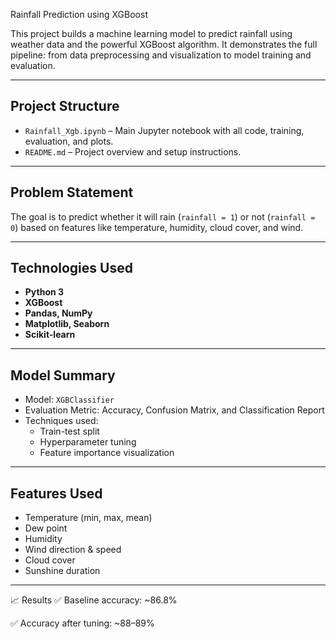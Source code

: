 Rainfall Prediction using XGBoost

This project builds a machine learning model to predict rainfall using weather data and the powerful XGBoost algorithm. It demonstrates the full pipeline: from data preprocessing and visualization to model training and evaluation.

---

##  Project Structure

- `Rainfall_Xgb.ipynb` – Main Jupyter notebook with all code, training, evaluation, and plots.
- `README.md` – Project overview and setup instructions.

---

##  Problem Statement

The goal is to predict whether it will rain (`rainfall = 1`) or not (`rainfall = 0`) based on features like temperature, humidity, cloud cover, and wind.

---

##  Technologies Used

- **Python 3**
- **XGBoost**
- **Pandas, NumPy**
- **Matplotlib, Seaborn**
- **Scikit-learn**

---

## Model Summary

- Model: `XGBClassifier`
- Evaluation Metric: Accuracy, Confusion Matrix, and Classification Report
- Techniques used:
  - Train-test split
  - Hyperparameter tuning
  - Feature importance visualization

---

## Features Used

- Temperature (min, max, mean)
- Dew point
- Humidity
- Wind direction & speed
- Cloud cover
- Sunshine duration

---

📈 Results
✅ Baseline accuracy: ~86.8%

✅ Accuracy after tuning: ~88–89%
